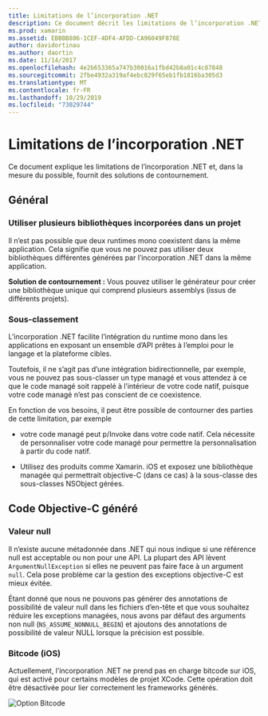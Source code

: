 ```yaml
---
title: Limitations de l’incorporation .NET
description: Ce document décrit les limitations de l’incorporation .NET, l’outil qui vous permet de consommer du code .NET dans d’autres langages de programmation.
ms.prod: xamarin
ms.assetid: EBBBB886-1CEF-4DF4-AFDD-CA96049F878E
author: davidortinau
ms.author: daortin
ms.date: 11/14/2017
ms.openlocfilehash: 4e2b653365a747b30016a1fbd42b8a01c4c87848
ms.sourcegitcommit: 2fbe4932a319af4ebc829f65eb1fb1816ba305d3
ms.translationtype: MT
ms.contentlocale: fr-FR
ms.lasthandoff: 10/29/2019
ms.locfileid: "73029744"
---
```

# <a name="net-embedding-limitations"></a>Limitations de l’incorporation .NET

Ce document explique les limitations de l’incorporation .NET et, dans la mesure du possible, fournit des solutions de contournement.

## <a name="general"></a>Général

### <a name="use-more-than-one-embedded-library-in-a-project"></a>Utiliser plusieurs bibliothèques incorporées dans un projet

Il n’est pas possible que deux runtimes mono coexistent dans la même application. Cela signifie que vous ne pouvez pas utiliser deux bibliothèques différentes générées par l’incorporation .NET dans la même application.

**Solution de contournement :** Vous pouvez utiliser le générateur pour créer une bibliothèque unique qui comprend plusieurs assemblys (issus de différents projets).

### <a name="subclassing"></a>Sous-classement

L’incorporation .NET facilite l’intégration du runtime mono dans les applications en exposant un ensemble d’API prêtes à l’emploi pour le langage et la plateforme cibles.

Toutefois, il ne s’agit pas d’une intégration bidirectionnelle, par exemple, vous ne pouvez pas sous-classer un type managé et vous attendez à ce que le code managé soit rappelé à l’intérieur de votre code natif, puisque votre code managé n’est pas conscient de ce coexistence.

En fonction de vos besoins, il peut être possible de contourner des parties de cette limitation, par exemple

* votre code managé peut p/Invoke dans votre code natif. Cela nécessite de personnaliser votre code managé pour permettre la personnalisation à partir du code natif.

* Utilisez des produits comme Xamarin. iOS et exposez une bibliothèque managée qui permettrait objective-C (dans ce cas) à la sous-classe des sous-classes NSObject gérées.

## <a name="objective-c-generated-code"></a>Code Objective-C généré

### <a name="nullability"></a>Valeur null

Il n’existe aucune métadonnée dans .NET qui nous indique si une référence null est acceptable ou non pour une API. La plupart des API lèvent `ArgumentNullException` si elles ne peuvent pas faire face à un argument `null`. Cela pose problème car la gestion des exceptions objective-C est mieux évitée.

Étant donné que nous ne pouvons pas générer des annotations de possibilité de valeur null dans les fichiers d’en-tête et que vous souhaitez réduire les exceptions managées, nous avons par défaut des arguments non null (`NS_ASSUME_NONNULL_BEGIN`) et ajoutons des annotations de possibilité de valeur NULL lorsque la précision est possible.

### <a name="bitcode-ios"></a>Bitcode (iOS)

Actuellement, l’incorporation .NET ne prend pas en charge bitcode sur iOS, qui est activé pour certains modèles de projet XCode. Cette opération doit être désactivée pour lier correctement les frameworks générés.

![Option Bitcode](images/ios-bitcode-option.png)
